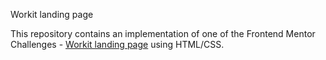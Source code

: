 Workit landing page

This repository contains an implementation of one of the Frontend Mentor Challenges - [Workit landing page](https://www.frontendmentor.io/challenges/workit-landing-page-2fYnyle5lu) using HTML/CSS.
